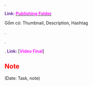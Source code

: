 .

<span style="font-weight:bold; color:rgb(112, 48, 160)">Link: </span>[<span style="font-weight:bold; color:rgb(251, 31, 255)">Publishing Folder</span>](file:///D:%5CPROJECTS%5CThe%20Best%20Chicken%5C2.Production%5CSeason%202%5CSS2Ep01-KhoBauCuaGranny%5C11.Publishing)

Gồm có: Thumbnail, Description, Hashtag

.

.

.
<span style="font-weight:bold; color:rgb(112, 48, 160)">Link: </span>[<span style="font-weight:bold; color:rgb(251, 31, 255)">Video Final</span>]


## <span style="color:rgb(255, 0, 0)">Note</span> 
(Date: Task, note)